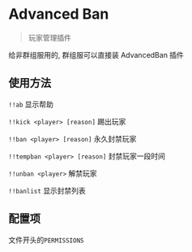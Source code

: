 # Advanced Ban

> 玩家管理插件

给非群组服用的, 群组服可以直接装 AdvancedBan 插件

## 使用方法

`!!ab` 显示帮助

`!!kick <player> [reason]` 踢出玩家

`!!ban <player> [reason]` 永久封禁玩家

`!!tempban <player> [reason]` 封禁玩家一段时间

`!!unban <player>` 解禁玩家

`!!banlist` 显示封禁列表

## 配置项

文件开头的`PERMISSIONS`
